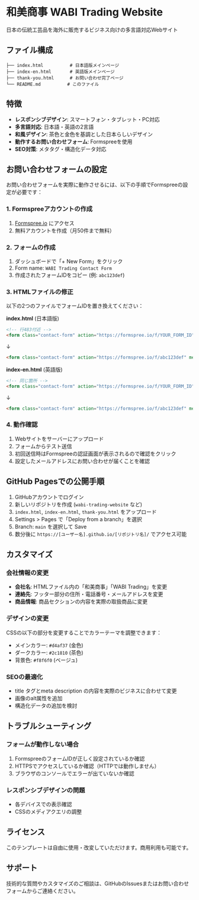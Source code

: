 # 和美商事 WABI Trading Website

日本の伝統工芸品を海外に販売するビジネス向けの多言語対応Webサイト

## ファイル構成

```
├── index.html          # 日本語版メインページ
├── index-en.html       # 英語版メインページ
├── thank-you.html      # お問い合わせ完了ページ
└── README.md          # このファイル
```

## 特徴

- **レスポンシブデザイン**: スマートフォン・タブレット・PC対応
- **多言語対応**: 日本語・英語の2言語
- **和風デザイン**: 茶色と金色を基調とした日本らしいデザイン
- **動作するお問い合わせフォーム**: Formspreeを使用
- **SEO対策**: メタタグ・構造化データ対応

## お問い合わせフォームの設定

お問い合わせフォームを実際に動作させるには、以下の手順でFormspreeの設定が必要です：

### 1. Formspreeアカウントの作成
1. [Formspree.io](https://formspree.io) にアクセス
2. 無料アカウントを作成（月50件まで無料）

### 2. フォームの作成
1. ダッシュボードで「+ New Form」をクリック
2. Form name: `WABI Trading Contact Form`
3. 作成されたフォームIDをコピー (例: `abc123def`)

### 3. HTMLファイルの修正
以下の2つのファイルでフォームIDを置き換えてください：

**index.html** (日本語版)
```html
<!-- 行483付近 -->
<form class="contact-form" action="https://formspree.io/f/YOUR_FORM_ID" method="POST">
```
↓
```html
<form class="contact-form" action="https://formspree.io/f/abc123def" method="POST">
```

**index-en.html** (英語版)
```html
<!-- 同じ箇所 -->
<form class="contact-form" action="https://formspree.io/f/YOUR_FORM_ID" method="POST">
```
↓
```html
<form class="contact-form" action="https://formspree.io/f/abc123def" method="POST">
```

### 4. 動作確認
1. Webサイトをサーバーにアップロード
2. フォームからテスト送信
3. 初回送信時はFormspreeの認証画面が表示されるので確認をクリック
4. 設定したメールアドレスにお問い合わせが届くことを確認

## GitHub Pagesでの公開手順

1. GitHubアカウントでログイン
2. 新しいリポジトリを作成 (`wabi-trading-website` など)
3. `index.html`, `index-en.html`, `thank-you.html` をアップロード
4. Settings > Pages で「Deploy from a branch」を選択
5. Branch: `main` を選択して Save
6. 数分後に `https://[ユーザー名].github.io/[リポジトリ名]/` でアクセス可能

## カスタマイズ

### 会社情報の変更
- **会社名**: HTMLファイル内の「和美商事」「WABI Trading」を変更
- **連絡先**: フッター部分の住所・電話番号・メールアドレスを変更
- **商品情報**: 商品セクションの内容を実際の取扱商品に変更

### デザインの変更
CSSの以下の部分を変更することでカラーテーマを調整できます：
- メインカラー: `#d4af37` (金色)
- ダークカラー: `#2c1810` (茶色)
- 背景色: `#f8f6f0` (ベージュ)

### SEOの最適化
- title タグとmeta description の内容を実際のビジネスに合わせて変更
- 画像のalt属性を追加
- 構造化データの追加を検討

## トラブルシューティング

### フォームが動作しない場合
1. FormspreeのフォームIDが正しく設定されているか確認
2. HTTPSでアクセスしているか確認（HTTPでは動作しません）
3. ブラウザのコンソールでエラーが出ていないか確認

### レスポンシブデザインの問題
- 各デバイスでの表示確認
- CSSのメディアクエリの調整

## ライセンス

このテンプレートは自由に使用・改変していただけます。商用利用も可能です。

## サポート

技術的な質問やカスタマイズのご相談は、GitHubのIssuesまたはお問い合わせフォームからご連絡ください。